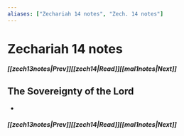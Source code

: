```yaml
---
aliases: ["Zechariah 14 notes", "Zech. 14 notes"]
---
```

# Zechariah 14 notes
##### <span class=arrow-left></span>[[zech13notes|Prev]]<span class=navigation-separator></span>[[zech14|Read]]<span class=navigation-separator></span>[[mal1notes|Next]]<span class=arrow-right></span>
## The Sovereignty of the Lord
- 
##### <span class=arrow-left></span>[[zech13notes|Prev]]<span class=navigation-separator></span>[[zech14|Read]]<span class=navigation-separator></span>[[mal1notes|Next]]<span class=arrow-right></span>